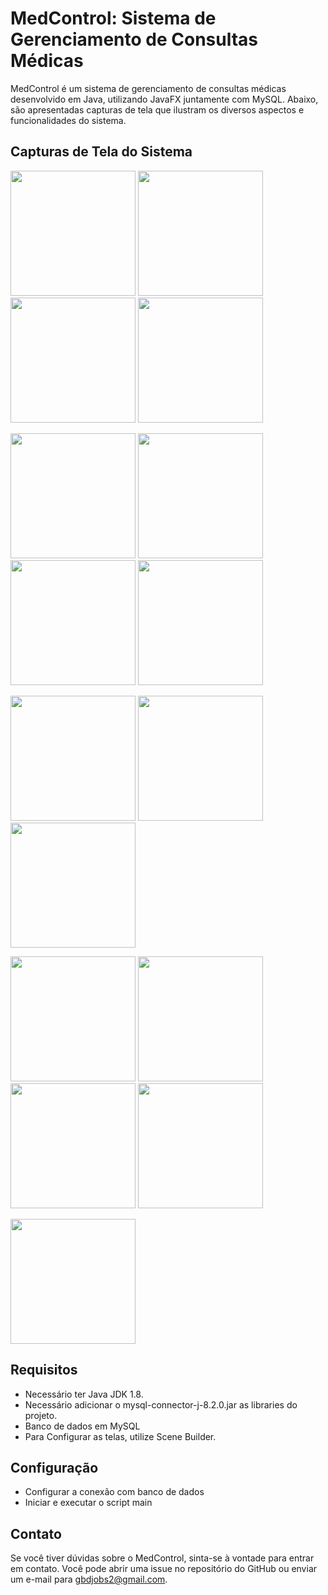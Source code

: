 # MedControl: Sistema de Gerenciamento de Consultas Médicas

MedControl é um sistema de gerenciamento de consultas médicas desenvolvido em Java, utilizando JavaFX  juntamente com MySQL. Abaixo, são apresentadas capturas de tela que ilustram os diversos aspectos e funcionalidades do sistema.

## Capturas de Tela do Sistema

<p float="left">
  <img src="https://github.com/Guilherme-b-damasio/MedControl-GCM/assets/153876817/0f92bffe-3404-45de-bc90-f37acc0353e5" width="200"/>
  <img src="https://github.com/Guilherme-b-damasio/MedControl-GCM/assets/153876817/0d999499-6203-492b-a507-3ae75748fe2b" width="200"/>
  <img src="https://github.com/Guilherme-b-damasio/MedControl-GCM/assets/153876817/0b5af911-26c6-49fe-8f6e-db9ded247e7e" width="200"/>
  <img src="https://github.com/Guilherme-b-damasio/MedControl-GCM/assets/153876817/2cff0460-6dff-488d-8ba3-884490332e89" width="200"/>
</p>
<p float="left">
  <img src="https://github.com/Guilherme-b-damasio/MedControl-GCM/assets/153876817/cdb5b037-e6c2-4c85-8a7b-85cd9ca4b1ce" width="200"/>
  <img src="https://github.com/Guilherme-b-damasio/MedControl-GCM/assets/153876817/36b093e9-357b-43d9-83d6-257de07a215a" width="200"/>
  <img src="https://github.com/Guilherme-b-damasio/MedControl-GCM/assets/153876817/8b928acb-1be6-490c-9b4f-fb9801000abb" width="200"/>
  <img src="https://github.com/Guilherme-b-damasio/MedControl-GCM/assets/153876817/cf8bc94f-04a9-48de-a99d-54ea95316f95" width="200"/>
</p>
<p float="left">
  <img src="https://github.com/Guilherme-b-damasio/MedControl-GCM/assets/153876817/34a61e85-ca5f-4022-975f-99104aef357f" width="200"/>
  <img src="https://github.com/Guilherme-b-damasio/MedControl-GCM/assets/153876817/a88821a5-ab9c-475c-a1cc-5ab29005d4b3" width="200"/>
  <img src="https://github.com/Guilherme-b-damasio/MedControl-GCM/assets/153876817/3338914c-cd90-46c2-a06b-870025eb1d69" width="200"/>
</p>
<p float="left">
  <img src="https://github.com/Guilherme-b-damasio/MedControl-GCM/assets/153876817/f3e3e41b-f48c-49b5-863e-c2e237a3ef18" width="200"/>
  <img src="https://github.com/Guilherme-b-damasio/MedControl-GCM/assets/153876817/820157f5-8050-4e14-bcb9-ff56c0f36ac0" width="200"/>
  <img src="https://github.com/Guilherme-b-damasio/MedControl-GCM/assets/153876817/fb1686ae-e58c-483a-af54-fbacc7eaa1ff" width="200"/>
  <img src="https://github.com/Guilherme-b-damasio/MedControl-GCM/assets/153876817/63bb0b91-89a8-47a5-a240-035099356fc9" width="200"/>
</p>
<p float="left">
  <img src="https://github.com/Guilherme-b-damasio/MedControl-GCM/assets/153876817/a281badd-b48a-49cf-844d-14f2d5c64010" width="200"/>
</p>

## Requisitos
- Necessário ter Java JDK 1.8.
- Necessário adicionar o mysql-connector-j-8.2.0.jar as libraries do projeto.
- Banco de dados em MySQL
- Para Configurar as telas, utilize Scene Builder.

## Configuração
- Configurar a conexão com banco de dados
- Iniciar e executar o script main

## Contato

Se você tiver dúvidas sobre o MedControl, sinta-se à vontade para entrar em contato. Você pode abrir uma issue no repositório do GitHub ou enviar um e-mail para [gbdjobs2@gmail.com](mailto:gbdjobs2@gmail.com).
